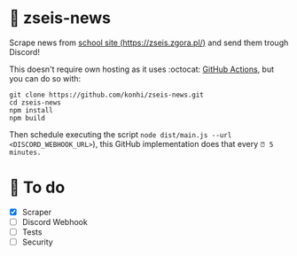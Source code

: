 # 🏫 zseis-news
Scrape news from [school site (https://zseis.zgora.pl/)](https://zseis.zgora.pl/) and send them trough Discord!

This doesn't require own hosting as it uses :octocat: [GitHub Actions](https://github.com/konhi/zseis-news/actions), but you can do so with:
```
git clone https://github.com/konhi/zseis-news.git
cd zseis-news
npm install
npm build
```

Then schedule executing the script `node dist/main.js --url <DISCORD_WEBHOOK_URL>`), this GitHub implementation does that every `⏰ 5 minutes.`

# 📃 To do

- [x] Scraper
- [ ] Discord Webhook
- [ ] Tests
- [ ] Security
